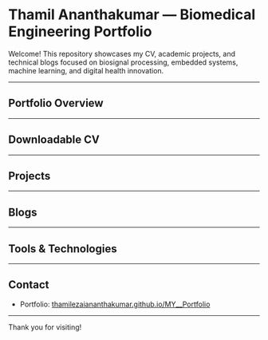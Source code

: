 # Thamil Ananthakumar — Biomedical Engineering Portfolio

Welcome! This repository showcases my CV, academic projects, and technical blogs focused on biosignal processing, embedded systems, machine learning, and digital health innovation.

---

## Portfolio Overview

---

## Downloadable CV

---

## Projects

---

## Blogs

---

## Tools & Technologies

---

## Contact

- Portfolio: [thamilezaiananthakumar.github.io/MY__Portfolio](https://thamilezaiananthakumar.github.io/MY__Portfolio/)

---

Thank you for visiting!





